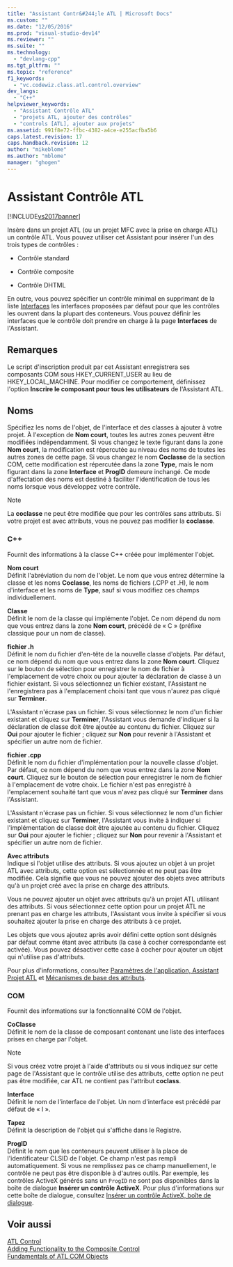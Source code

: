 ```yaml
---
title: "Assistant Contr&#244;le ATL | Microsoft Docs"
ms.custom: ""
ms.date: "12/05/2016"
ms.prod: "visual-studio-dev14"
ms.reviewer: ""
ms.suite: ""
ms.technology: 
  - "devlang-cpp"
ms.tgt_pltfrm: ""
ms.topic: "reference"
f1_keywords: 
  - "vc.codewiz.class.atl.control.overview"
dev_langs: 
  - "C++"
helpviewer_keywords: 
  - "Assistant Contrôle ATL"
  - "projets ATL, ajouter des contrôles"
  - "controls [ATL], ajouter aux projets"
ms.assetid: 991f8e72-ffbc-4382-a4ce-e255acfba5b6
caps.latest.revision: 17
caps.handback.revision: 12
author: "mikeblome"
ms.author: "mblome"
manager: "ghogen"
---
```

# Assistant Contr&#244;le ATL
[!INCLUDE[vs2017banner](../../assembler/inline/includes/vs2017banner.md)]

Insère dans un projet ATL \(ou un projet MFC avec la prise en charge ATL\) un contrôle ATL.  Vous pouvez utiliser cet Assistant pour insérer l'un des trois types de contrôles :  
  
-   Contrôle standard  
  
-   Contrôle composite  
  
-   Contrôle DHTML  
  
 En outre, vous pouvez spécifier un contrôle minimal en supprimant de la liste [Interfaces](../../atl/reference/interfaces-atl-control-wizard.md) les interfaces proposées par défaut pour que les contrôles les ouvrent dans la plupart des conteneurs.  Vous pouvez définir les interfaces que le contrôle doit prendre en charge à la page **Interfaces** de l'Assistant.  
  
## Remarques  
 Le script d'inscription produit par cet Assistant enregistrera ses composants COM sous HKEY\_CURRENT\_USER au lieu de HKEY\_LOCAL\_MACHINE.  Pour modifier ce comportement, définissez l'option **Inscrire le composant pour tous les utilisateurs** de l'Assistant ATL.  
  
## Noms  
 Spécifiez les noms de l'objet, de l'interface et des classes à ajouter à votre projet.  À l'exception de **Nom court**, toutes les autres zones peuvent être modifiées indépendamment.  Si vous changez le texte figurant dans la zone **Nom court**, la modification est répercutée au niveau des noms de toutes les autres zones de cette page.  Si vous changez le nom **Coclasse** de la section COM, cette modification est répercutée dans la zone **Type**, mais le nom figurant dans la zone **Interface** et **ProgID** demeure inchangé.  Ce mode d'affectation des noms est destiné à faciliter l'identification de tous les noms lorsque vous développez votre contrôle.  
  
> [!NOTE]
>  La **coclasse** ne peut être modifiée que pour les contrôles sans attributs.  Si votre projet est avec attributs, vous ne pouvez pas modifier la **coclasse**.  
  
### C\+\+  
 Fournit des informations à la classe C\+\+ créée pour implémenter l'objet.  
  
 **Nom court**  
 Définit l'abréviation du nom de l'objet.  Le nom que vous entrez détermine la classe et les noms **Coclasse**, les noms de fichiers \(.CPP et .H\), le nom d'interface et les noms de **Type**, sauf si vous modifiez ces champs individuellement.  
  
 **Classe**  
 Définit le nom de la classe qui implémente l'objet.  Ce nom dépend du nom que vous entrez dans la zone **Nom court**, précédé de « C » \(préfixe classique pour un nom de classe\).  
  
 **fichier .h**  
 Définit le nom du fichier d'en\-tête de la nouvelle classe d'objets.  Par défaut, ce nom dépend du nom que vous entrez dans la zone **Nom court**.  Cliquez sur le bouton de sélection pour enregistrer le nom de fichier à l'emplacement de votre choix ou pour ajouter la déclaration de classe à un fichier existant.  Si vous sélectionnez un fichier existant, l'Assistant ne l'enregistrera pas à l'emplacement choisi tant que vous n'aurez pas cliqué sur **Terminer**.  
  
 L'Assistant n'écrase pas un fichier.  Si vous sélectionnez le nom d'un fichier existant et cliquez sur **Terminer**, l'Assistant vous demande d'indiquer si la déclaration de classe doit être ajoutée au contenu du fichier.  Cliquez sur **Oui** pour ajouter le fichier ; cliquez sur **Non** pour revenir à l'Assistant et spécifier un autre nom de fichier.  
  
 **fichier .cpp**  
 Définit le nom du fichier d'implémentation pour la nouvelle classe d'objet.  Par défaut, ce nom dépend du nom que vous entrez dans la zone **Nom court**.  Cliquez sur le bouton de sélection pour enregistrer le nom de fichier à l'emplacement de votre choix.  Le fichier n'est pas enregistré à l'emplacement souhaité tant que vous n'avez pas cliqué sur **Terminer** dans l'Assistant.  
  
 L'Assistant n'écrase pas un fichier.  Si vous sélectionnez le nom d'un fichier existant et cliquez sur **Terminer**, l'Assistant vous invite à indiquer si l'implémentation de classe doit être ajoutée au contenu du fichier.  Cliquez sur **Oui** pour ajouter le fichier ; cliquez sur **Non** pour revenir à l'Assistant et spécifier un autre nom de fichier.  
  
 **Avec attributs**  
 Indique si l'objet utilise des attributs.  Si vous ajoutez un objet à un projet ATL avec attributs, cette option est sélectionnée et ne peut pas être modifiée.  Cela signifie que vous ne pouvez ajouter des objets avec attributs qu'à un projet créé avec la prise en charge des attributs.  
  
 Vous ne pouvez ajouter un objet avec attributs qu'à un projet ATL utilisant des attributs.  Si vous sélectionnez cette option pour un projet ATL ne prenant pas en charge les attributs, l'Assistant vous invite à spécifier si vous souhaitez ajouter la prise en charge des attributs à ce projet.  
  
 Les objets que vous ajoutez après avoir défini cette option sont désignés par défaut comme étant avec attributs \(la case à cocher correspondante est activée\).  Vous pouvez désactiver cette case à cocher pour ajouter un objet qui n'utilise pas d'attributs.  
  
 Pour plus d'informations, consultez [Paramètres de l'application, Assistant Projet ATL](../../atl/reference/application-settings-atl-project-wizard.md) et [Mécanismes de base des attributs](../../windows/basic-mechanics-of-attributes.md).  
  
### COM  
 Fournit des informations sur la fonctionnalité COM de l'objet.  
  
 **CoClasse**  
 Définit le nom de la classe de composant contenant une liste des interfaces prises en charge par l'objet.  
  
> [!NOTE]
>  Si vous créez votre projet à l'aide d'attributs ou si vous indiquez sur cette page de l'Assistant que le contrôle utilise des attributs, cette option ne peut pas être modifiée, car ATL ne contient pas l'attribut **coclass**.  
  
 **Interface**  
 Définit le nom de l'interface de l'objet.  Un nom d'interface est précédé par défaut de « I ».  
  
 **Tapez**  
 Définit la description de l'objet qui s'affiche dans le Registre.  
  
 **ProgID**  
 Définit le nom que les conteneurs peuvent utiliser à la place de l'identificateur CLSID de l'objet.  Ce champ n'est pas rempli automatiquement.  Si vous ne remplissez pas ce champ manuellement, le contrôle ne peut pas être disponible à d'autres outils.  Par exemple, les contrôles ActiveX générés sans un `ProgID` ne sont pas disponibles dans la boîte de dialogue **Insérer un contrôle ActiveX**.  Pour plus d'informations sur cette boîte de dialogue, consultez [Insérer un contrôle ActiveX, boîte de dialogue](../../mfc/insert-activex-control-dialog-box.md).  
  
## Voir aussi  
 [ATL Control](../../atl/reference/adding-an-atl-control.md)   
 [Adding Functionality to the Composite Control](../../atl/adding-functionality-to-the-composite-control.md)   
 [Fundamentals of ATL COM Objects](../../atl/fundamentals-of-atl-com-objects.md)